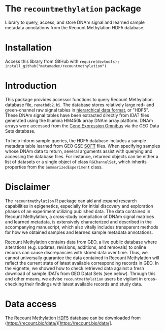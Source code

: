 # The `recountmethylation` package
Library to query, access, and store DNAm signal and learned sample metadata annotations from the Recount Methylation HDF5 database.

# Installation

Access this library from GitHub with 
`require(devtools); install_github("metamaden/recountmethylation")`

# Introduction

This package provides accessor functions to query Recount Methylation 
database file, `remethdb2.h5`. The database stores relatively large red- and 
green-channel raw signal tables in 
[hierarchical data format](https://www.hdfgroup.org/), or "HDF5". These DNAm 
signal tables have been extracted directly from IDAT files generated using the 
Illumina HM450k array DNAm array platform. DNAm arrays were accessed from 
the [Gene Expression Omnibus](https://www.ncbi.nlm.nih.gov/geo/) via the 
GEO Data Sets database.

To help inform sample queries, the HDF5 database includes a sample metadata 
table learned from GEO GSE 
[SOFT](https://www.ncbi.nlm.nih.gov/geo/info/soft.html) files. 
When specifying samples whose DNAm data to return, several arguments assist 
with querying and accessing the database files. For instance, returned objects 
can be either a list of datasets or a single object of class `RGChannelSet`, 
which inherits properties from the `SummarizedExperiment` class.

# Disclaimer

The `recountmethylation` R package can aid and expand research capabilities 
in epigenetics, especially for initial discovery and exploration phases of an 
experiment utilizing published data. The data contained in Recount Methylation, 
a cross-study compilation of DNAm signal matrices and learned metadata, is 
extensively characterized and described in the accompanying manuscript, which 
also vitally includes transparent methods for how we obtained samples and 
learned sample metadata annotations. 

Recount Methylation contains data from GEO, a live public database where 
alterations (e.g. updates, revisions, additions, and removals) to online 
records can cause discrepancies with stored data over time. Thus, we cannot 
universally guarantee the data contained in Recount Methylation will reflect 
the current state of latest available corresponding records in GEO. In the 
vignette, we showed how to check retrieved data against a fresh download of 
sample IDATs from GEO Datat Sets (see below). Through this and other means, 
we advise `recountmethylation` users be vigilant in cross-checking their 
findings with latest available records and study data.

# Data access

The Recount Methylation [HDF5](https://www.hdfgroup.org/) database can be 
downloaded from (https://recount.bio/data/)[https://recount.bio/data/].
